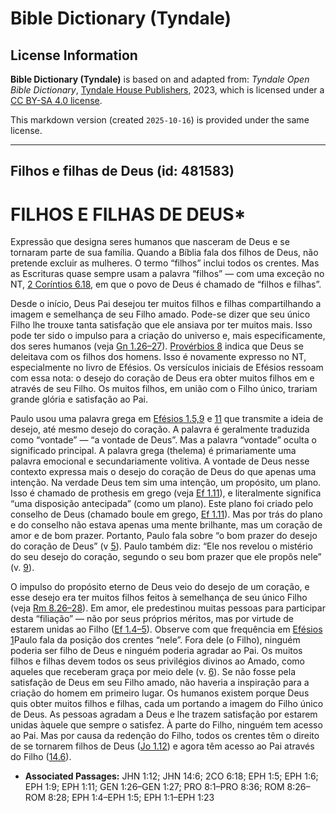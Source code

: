 # Bible Dictionary (Tyndale)

## License Information

**Bible Dictionary (Tyndale)** is based on and adapted from: _Tyndale Open Bible Dictionary_, [Tyndale House Publishers](https://tyndaleopenresources.com/), 2023, which is licensed under a [CC BY-SA 4.0 license](https://creativecommons.org/licenses/by-sa/4.0/legalcode.en).

This markdown version (created `2025-10-16`) is provided under the same license.



--------------------------------

## Filhos e filhas de Deus (id: 481583)

FILHOS E FILHAS DE DEUS\*
=========================

Expressão que designa seres humanos que nasceram de Deus e se tornaram parte de sua família. Quando a Bíblia fala dos filhos de Deus, não pretende excluir as mulheres. O termo “filhos” inclui todos os crentes. Mas as Escrituras quase sempre usam a palavra “filhos” — com uma exceção no NT, [2 Coríntios 6\.18](https://ref.ly/2Cor6:18), em que o povo de Deus é chamado de “filhos e filhas”.

Desde o início, Deus Pai desejou ter muitos filhos e filhas compartilhando a imagem e semelhança de seu Filho amado. Pode\-se dizer que seu único Filho lhe trouxe tanta satisfação que ele ansiava por ter muitos mais. Isso pode ter sido o impulso para a criação do universo e, mais especificamente, dos seres humanos (veja [Gn 1\.26–27](https://ref.ly/Gen1:26-Gen1:27)). [Provérbios 8](https://ref.ly/Prov8:1-Prov8:36) indica que Deus se deleitava com os filhos dos homens. Isso é novamente expresso no NT, especialmente no livro de Efésios. Os versículos iniciais de Efésios ressoam com essa nota: o desejo do coração de Deus era obter muitos filhos em e através de seu Filho. Os muitos filhos, em união com o Filho único, trariam grande glória e satisfação ao Pai.

Paulo usou uma palavra grega em [Efésios 1\.5,9](https://ref.ly/Eph1:5,Eph1:9) e [11](https://ref.ly/Eph1:11) que transmite a ideia de desejo, até mesmo desejo do coração. A palavra é geralmente traduzida como “vontade” — “a vontade de Deus”. Mas a palavra “vontade” oculta o significado principal. A palavra grega (thelema) é primariamente uma palavra emocional e secundariamente volitiva. A vontade de Deus nesse contexto expressa mais o desejo do coração de Deus do que apenas uma intenção. Na verdade Deus tem sim uma intenção, um propósito, um plano. Isso é chamado de prothesis em grego (veja [Ef 1\.11](https://ref.ly/Eph1:11)), e literalmente significa “uma disposição antecipada” (como um plano). Este plano foi criado pelo conselho de Deus (chamado boule em grego, [Ef 1\.11](https://ref.ly/Eph1:11)). Mas por trás do plano e do conselho não estava apenas uma mente brilhante, mas um coração de amor e de bom prazer. Portanto, Paulo fala sobre “o bom prazer do desejo do coração de Deus” (v [5](https://ref.ly/Eph1:5)). Paulo também diz: “Ele nos revelou o mistério do seu desejo do coração, segundo o seu bom prazer que ele propôs nele” (v. [9](https://ref.ly/Eph1:9)).

O impulso do propósito eterno de Deus veio do desejo de um coração, e esse desejo era ter muitos filhos feitos à semelhança de seu único Filho (veja [Rm 8\.26–28](https://ref.ly/Rom8:26-Rom8:28)). Em amor, ele predestinou muitas pessoas para participar desta “filiação” — não por seus próprios méritos, mas por virtude de estarem unidas ao Filho ([Ef 1\.4–5](https://ref.ly/Eph1:4-Eph1:5)). Observe com que frequência em [Efésios 1](https://ref.ly/Eph1:1-Eph1:23)Paulo fala da posição dos crentes “nele”. Fora dele (o Filho), ninguém poderia ser filho de Deus e ninguém poderia agradar ao Pai. Os muitos filhos e filhas devem todos os seus privilégios divinos ao Amado, como aqueles que receberam graça por meio dele (v. [6](https://ref.ly/Eph1:6)). Se não fosse pela satisfação de Deus em seu Filho amado, não haveria a inspiração para a criação do homem em primeiro lugar. Os humanos existem porque Deus quis obter muitos filhos e filhas, cada um portando a imagem do Filho único de Deus. As pessoas agradam a Deus e lhe trazem satisfação por estarem unidas àquele que sempre o satisfez. À parte do Filho, ninguém tem acesso ao Pai. Mas por causa da redenção do Filho, todos os crentes têm o direito de se tornarem filhos de Deus ([Jo 1\.12](https://ref.ly/John1:12)) e agora têm acesso ao Pai através do Filho ([14\.6](https://ref.ly/John14:6)).

* **Associated Passages:** JHN 1:12; JHN 14:6; 2CO 6:18; EPH 1:5; EPH 1:6; EPH 1:9; EPH 1:11; GEN 1:26–GEN 1:27; PRO 8:1–PRO 8:36; ROM 8:26–ROM 8:28; EPH 1:4–EPH 1:5; EPH 1:1–EPH 1:23

